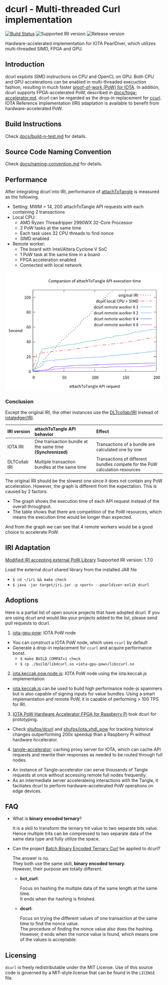 # dcurl - Multi-threaded Curl implementation

[![Build Status](https://badge.buildkite.com/46ec07b122bde13f984c241fe8b38e64698c5c0d816ee6c7e4.svg)](https://buildkite.com/dltcollab/dcurl-test)
![Supported IRI version](https://img.shields.io/badge/Supported%20IRI%20Version-1.7.0-brightgreen.svg)
![Release version](https://img.shields.io/github/release-pre/DLTcollab/dcurl.svg)

Hardware-accelerated implementation for IOTA PearlDiver, which utilizes multi-threaded SIMD, FPGA and GPU.

## Introduction
dcurl exploits SIMD instructions on CPU and OpenCL on GPU. Both CPU and GPU accelerations can be
enabled in multi-threaded execuction fashion, resulting in much faster [proof-of-work (PoW) for IOTA](https://docs.iota.org/docs/the-tangle/0.1/concepts/proof-of-work).
In addition, dcurl supports FPGA-accelerated PoW, described in [docs/fpga-accelerator.md](docs/fpga-accelerator.md).
dcurl can be regarded as the drop-in replacement for [ccurl](https://github.com/iotaledger/ccurl).
IOTA Reference Implementation (IRI) adaptation is available to benefit from hardware-accelerated PoW.

## Build Instructions
Check [docs/build-n-test.md](docs/build-n-test.md) for details.

## Source Code Naming Convention
Check [docs/naming-convention.md](docs/naming-convention.md) for details.

## Performance
After integrating dcurl into IRI, performance of [attachToTangle](https://docs.iota.org/docs/node-software/0.1/iri/references/api-reference#attachtotangle) is measured as the following.

* Setting: MWM = 14, 200 attachToTangle API requests with each containing 2 transactions
* Local CPU:
  * AMD Ryzen Threadripper 2990WX 32-Core Processor 
  * 2 PoW tasks at the same time
  * Each task uses 32 CPU threads to find nonce
  * SIMD enabled
* Remote worker:
  * The board with Intel/Altera Cyclone V SoC
  * 1 PoW task at the same time in a board
  * FPGA acceleration enabled
  * Connected with local network

![](https://raw.githubusercontent.com/DLTcollab/dcurl/develop/docs/benchmark.png)

### Conclusion

Except the original IRI, the other instances use the [DLTcollab/IRI](https://github.com/DLTcollab/iri) instead of [iotaledger/IRI](https://github.com/iotaledger/iri).

| IRI version | attachToTangle API behavior | Effect |
|:-|:-|:-|
| IOTA IRI | One transaction bundle at the same time **(Synchronized)** | Transactions of a bundle are calculated one by one |
| DLTCollab IRI | Multiple transaction bundles at the same time | Transactions of different bundles compete for the PoW calculation resources |

The original IRI should be the slowest one since it does not contain any PoW acceleration.
However, the graph is different from the expectation.
This is caused by 2 factors:
* The graph shows the execution time of each API request instead of the overall throughput.
* The table shows that there are competition of the PoW resources, which means the execution time would be longer than expected.

And from the graph we can see that 4 remote workers would be a good choice to accelerate PoW.

## IRI Adaptation
[Modified IRI accepting external PoW Library](https://github.com/DLTcollab/iri)
Supported IRI version: 1.7.0

Load the external dcurl shared library from the installed JAR file

* ```$ cd ~/iri && make check```
* ```$ java -jar target/iri.jar -p <port> --pearldiver-exlib dcurl```

## Adoptions
Here is a partial list of open source projects that have adopted dcurl. If you
are using dcurl and would like your projects added to the list, please send
pull requests to dcurl.

1. [iota-gpu-pow](https://github.com/gagathos/iota-gpu-pow): IOTA PoW node
* You can construct a IOTA PoW node, which uses `ccurl` by default
* Generate a drop-in replacement for `ccurl` and acquire performance boost.
    * ```$ make BUILD_COMPAT=1 check```
    * ```$ cp ./build/libdcurl.so <iota-gpu-pow>/libccurl.so```

2. [iota.keccak.pow.node.js](https://github.com/SteppoFF/iota.keccak.pow.node.js): IOTA PoW node using the iota.keccak.js implementation
* [iota.keccak.js](https://github.com/SteppoFF/iota.keccak.js) can be used to
  build high performance node-js spammers but is also capable of signing
  inputs for value bundles. Using a smart implementation and remote PoW,
  it is capable of performing > 100 TPS for IRI.

3. [IOTA PoW Hardware Accelerator FPGA for Raspberry Pi](https://microengineer.eu/2018/04/25/iota-pearl-diver-fpga/) took dcurl for prototyping.
* Check [shufps/dcurl](https://github.com/shufps/dcurl) and [shufps/iota_vhdl_pow](https://github.com/shufps/iota_vhdl_pow)
  for tracking historical changes outperforming 200x speedup than a Raspberry Pi without hardware hccelerator.

4. [tangle-accelerator](https://github.com/DLTcollab/tangle-accelerator): caching proxy server for IOTA, which can cache API requests and rewrite their responses as needed to be routed through full nodes.
* An instance of Tangle-accelerator can serve thousands of Tangle requests
  at once without accessing remote full nodes frequently.
* As an intermediate server accelerateing interactions with the Tangle,
  it faciliates dcurl to perform hardware-accelerated PoW operations on
  edge devices.

## FAQ
- What is **binary encoded ternary**?

  It is a skill to transform the ternary trit value to two separate bits value.\
  Hence multiple trits can be compressed to two separate data of the same data type and fully utilize the space.

- Can the project [Batch Binary Encoded Ternary Curl](https://github.com/luca-moser/bct_curl) be applied to dcurl?

  The answer is no.\
  They both use the same skill, **binary encoded ternary**.\
  However, their purpose are totally different.
  - **bct_curl**:

    Focus on hashing the multiple data of the same length at the same time.\
    It ends when the hashing is finished.

  - **dcurl**:

    Focus on trying the different values of one transaction at the same time to find the nonce value.\
    The procedure of finding the nonce value also does the hashing.\
    However, it ends when the nonce value is found, which means one of the values is acceptable.

## Licensing
`dcurl` is freely redistributable under the MIT License.
Use of this source code is governed by a MIT-style license that can be
found in the `LICENSE` file.
